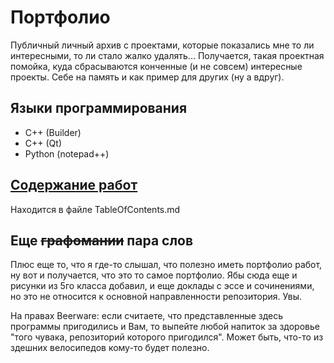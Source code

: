 Портфолио
=========

Публичный личный архив с проектами, которые показались мне то ли 
интересными, то ли стало жалко удалять... Получается, такая проектная
помойка, куда сбрасываются конченные (и не совсем) интересные проекты.
Себе на память и как пример для других (ну а вдруг).

## Языки программирования

- C++ (Builder)
- C++ (Qt)
- Python (notepad++)

## [Содержание работ](TableOfContents.md)

Находится в файле TableOfContents.md

## Еще ~~графомании~~ пара слов

Плюс еще то, что я где-то слышал, что полезно иметь портфолио работ, ну
вот и получается, что это то самое портфолио. Ябы сюда еще и рисунки из
5го класса добавил, и еще доклады с эссе и сочинениями, но это не 
относится к основной направленности репозитория. Увы.

На правах Beerware: если считаете, что представленные здесь программы
пригодились и Вам, то выпейте любой напиток за здоровье "того чувака,
репозиторий которого пригодился". Может быть, что-то из здешних 
велосипедов кому-то будет полезно.

